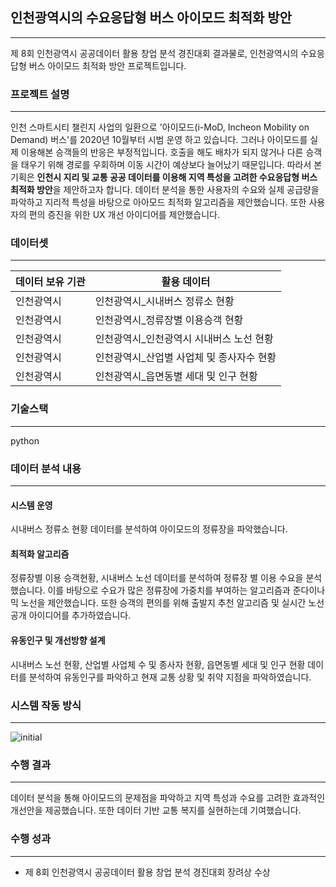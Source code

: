 ## 인천광역시의 수요응답형 버스 아이모드 최적화 방안 
---
제 8회 인천광역시 공공데이터 활용 창업 분석 경진대회 결과물로, 인천광역시의 수요응답형 버스 아이모드 최적화 방안 프로젝트입니다.


### 프로젝트 설명
---
인천 스마트시티 챌린지 사업의 일환으로 '아이모드(i-MoD, Incheon Mobility on Demand) 버스'를 2020년 10월부터 시범 운영 하고 있습니다. 그러나 아이모드를 실제 이용해본 승객들의 반응은 부정적입니다. 호출을 해도 배차가 되지 않거나 다른 승객을 태우기 위해 경로를 우회하며 이동 시간이 예상보다 늘어났기 때문입니다. 따라서 본 기획은 **인천시 지리 및 교통 공공 데이터를 이용해 지역 특성을 고려한 수요응답형 버스 최적화 방안**을 제안하고자 합니다. 데이터 분석을 통한 사용자의 수요와 실제 공급량을 파악하고 지리적 특성을 바탕으로 아아모드 최적화 알고리즘을 제안했습니다. 또한 사용자의 편의 증진을 위한 UX 개선 아이디어를 제안했습니다.

### 데이터셋
---
| 데이터 보유 기관 | 활용 데이터 |
| --- | --- |
| 인천광역시 | 인천광역시_시내버스 정류소 현황 |
| 인천광역시 | 인천광역시_정류장별 이용승객 현황 |
| 인천광역시 | 인천광역시_인천광역시 시내버스 노선 현황 |
| 인천광역시 | 인천광역시_산업별 사업체 및 종사자수 현황  |
| 인천광역시 | 인천광역시_읍면동별 세대 및 인구 현황 |

### 기술스택
---
python

### 데이터 분석 내용
---
#### 시스템 운영
시내버스 정류소 현황 데이터를 분석하여 아이모드의 정류장을 파악했습니다.

#### 최적화 알고리즘
정류장별 이용 승객현황, 시내버스 노선 데이터를 분석하여 정류장 별 이용 수요을 분석했습니다. 이를 바탕으로 수요가 많은 정류장에 가중치를 부여하는 알고리즘과 준다이나믹 노선을 제안했습니다. 또한 승객의 편의를 위해 출발지 추천 알고리즘 및 실시간 노선 공개 아이디어를 추가하였습니다.

#### 유동인구 및 개선방향 설계
시내버스 노선 현황, 산업별 사업체 수 및 종사자 현황, 읍면동별 세대 및 인구 현황 데이터를 분석하여 유동인구를 파악하고 현재 교통 상황 및 취약 지점을 파악하였습니다.

### 시스템 작동 방식
---
![initial](img/아이모드작동방식.png)  

### 수행 결과
---
데이터 분석을 통해 아이모드의 문제점을 파악하고 지역 특성과 수요를 고려한 효과적인 개선안을 제공했습니다. 또한 데이터 기반 교통 복지를 실현하는데 기여했습니다. 

### 수행 성과
---
- 제 8회 인천광역시 공공데이터 활용 창업 분석 경진대회 장려상 수상
